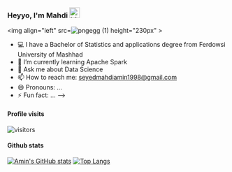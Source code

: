 ### Heyyo, I'm Mahdi <img src='https://meritt-gifs.s3.us-west-1.amazonaws.com/giphy/giphy-earth-fire.gif' width = 24px alt="hi">

<!--
**seyedmahdiamin1998/seyedmahdiamin1998** is a ✨ _special_ ✨ repository because its `README.md` (this file) appears on your GitHub profile.
Here are some ideas to get you started:

<img align="left" src="https://e7.pngegg.com/pngimages/574/93/png-clipart-leonardo-raphael-michaelangelo-donatello-splinter-teenage-mutant-ninja-turtles-comics-superhero.png" height="230px" >
-->
<img align="left" src=![pngegg (1)](https://user-images.githubusercontent.com/97868561/164077816-38bfa515-328f-40df-83e1-8f4832d6f447.png) height="230px" >


- 💻 I have a Bachelor of Statistics and applications degree from Ferdowsi University of Mashhad
- 🌱 I’m currently learning Apache Spark
- 💬 Ask me about Data Science
- 📫 How to reach me: seyedmahdiamin1998@gmail.com
- 😄 Pronouns: ...
- ⚡ Fun fact: ...
-->

#### Profile visits
![visitors](https://visitor-badge.glitch.me/badge?page_id=seyedmahdiamin1998.seyedmahdiamin1998&left_color=green&right_color=blue)

#### Github stats
[![Amin's GitHub stats](https://github-readme-stats.vercel.app/api?username=seyedmahdiamin1998&count_private=true&layout=compact&theme=tokyonight)](https://github.com/anuraghazra/github-readme-stats)
[![Top Langs](https://github-readme-stats.vercel.app/api/top-langs/?username=seyedmahdiamin1998&hide=contribs,prs&theme=tokyonight)](https://github.com/anuraghazra/github-readme-stats)
